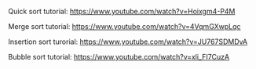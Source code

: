 Quick sort tutorial: https://www.youtube.com/watch?v=Hoixgm4-P4M

Merge sort tutorial: https://www.youtube.com/watch?v=4VqmGXwpLqc

Insertion sort turorial: https://www.youtube.com/watch?v=JU767SDMDvA

Bubble sort tutorial: https://www.youtube.com/watch?v=xli_FI7CuzA